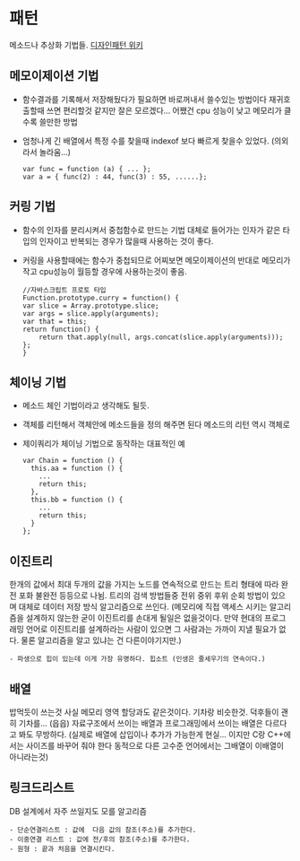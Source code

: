 # 패턴

메소드나 추상화 기법들.
[디자인패턴 위키](https://ko.wikipedia.org/wiki/%EB%B6%84%EB%A5%98:%EB%94%94%EC%9E%90%EC%9D%B8_%ED%8C%A8%ED%84%B4)

## 메모이제이션 기법

- 함수결과를 기록해서 저장해뒀다가 필요하면 바로꺼내서 쓸수있는 방법이다 재귀호출할때 쓰면 편리할것 같지만 잘은 모르겠다... 어쨌건 cpu 성능이 낮고 메모리가 클수록 쓸만한 방법
- 엄청나게 긴 배열에서 특정 수를 찾을때 indexof 보다 빠르게 찾을수 있었다. (의외라서 놀라움...)

  ```
  var func = function (a) { ... };
  var a = { func(2) : 44, func(3) : 55, ......};
  ```

## 커링 기법

- 함수의 인자를 분리시켜서 중첩함수로 만드는 기법 대체로 들어가는 인자가 같은 타입의 인자이고 반복되는 경우가 많을때 사용하는 것이 좋다.
- 커링을 사용할때에는 함수가 중첩되므로 어찌보면 메모이제이션의 반대로 메모리가 작고 cpu성능이 월등할 경우에 사용하는것이 좋음.

  ```
  //자바스크립트 프로토 타입
  Function.prototype.curry = function() {
  var slice = Array.prototype.slice;
  var args = slice.apply(arguments);
  var that = this;
  return function() {
      return that.apply(null, args.concat(slice.apply(arguments)));
  };
  }
  ```

## 체이닝 기법

- 메소드 체인 기법이라고 생각해도 될듯.
- 객체를 리턴해서 객체안에 메소드들을 정의 해주면 된다 메소드의 리턴 역시 객체로
- 제이쿼리가 체이닝 기법으로 동작하는 대표적인 예

  ```
  var Chain = function () {
    this.aa = function () {
      ...
      return this;
    },
    this.bb = function () {
      ...
      return this;
    }
  };
  ```

## 이진트리

한개의 값에서 최대 두개의 값을 가지는 노드를 연속적으로 만드는 트리 형태에 따라 완전 포화 불완전 등등으로 나뉨. 트리의 검색 방법들중 전위 중위 후위 순회 방법이 있으며 대체로 데이터 저장 방식 알고리즘으로 쓰인다. (메모리에 직접 액세스 시키는 알고리즘을 설계하지 않는한 굳이 이진트리를 손대게 될일은 없을것이다. 만약 현대의 프로그래밍 언어로 이진트리를 설계하라는 사람이 있으면 그 사람과는 가까이 지낼 필요가 없다. 물론 알고리즘을 알고 있냐는 건 다른이야기지만.)

```
- 파생으로 힙이 있는데 이게 가장 유명하다. 힙소트 (인생은 줄세우기의 연속이다.)
```

## 배열

밥먹듯이 쓰는것 사실 메모리 영역 할당과도 같은것이다. 기차랑 비슷한것. 덕후들이 괜히 기차를... (읍읍) 자료구조에서 쓰이는 배열과 프로그래밍에서 쓰이는 배열은 다르다고 봐도 무방하다. (실제로 배열에 삽입이나 추가가 가능한게 현실... 이지만 C랑 C++에서는 사이즈를 바꾸어 줘야 한다 동적으로 다른 고수준 언어에서는 그배열이 이배열이 아니라는것)

## 링크드리스트

DB 설계에서 자주 쓰일지도 모를 알고리즘

```
- 단순연결리스트 : 값에  다음 값의 참조(주소)를 추가한다.
- 이중연결 리스트 : 값에 전/후의 참조(주소)를 추가한다.
- 원형 : 끝과 처음을 연결시킨다.
```
